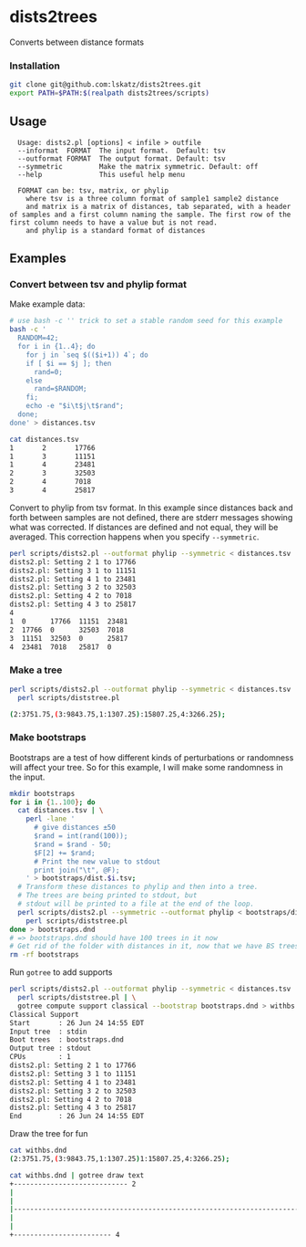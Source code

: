 # dists2trees

Converts between distance formats

### Installation

```bash
git clone git@github.com:lskatz/dists2trees.git
export PATH=$PATH:$(realpath dists2trees/scripts)
```

## Usage

```text
  Usage: dists2.pl [options] < infile > outfile
  --informat  FORMAT  The input format.  Default: tsv
  --outformat FORMAT  The output format. Default: tsv
  --symmetric         Make the matrix symmetric. Default: off
  --help              This useful help menu

  FORMAT can be: tsv, matrix, or phylip
    where tsv is a three column format of sample1 sample2 distance
    and matrix is a matrix of distances, tab separated, with a header of samples and a first column naming the sample. The first row of the first column needs to have a value but is not read.
    and phylip is a standard format of distances
```

## Examples

### Convert between tsv and phylip format

Make example data:

```bash
# use bash -c '' trick to set a stable random seed for this example
bash -c '
  RANDOM=42; 
  for i in {1..4}; do 
    for j in `seq $(($i+1)) 4`; do 
    if [ $i == $j ]; then 
      rand=0; 
    else 
      rand=$RANDOM; 
    fi; 
    echo -e "$i\t$j\t$rand"; 
  done; 
done' > distances.tsv

cat distances.tsv
1       2       17766
1       3       11151
1       4       23481
2       3       32503
2       4       7018
3       4       25817
```

Convert to phylip from tsv format.
In this example since distances back and forth between samples are not defined,
there are stderr messages showing what was corrected.
If distances are defined and not equal, they will be averaged.
This correction happens when you specify `--symmetric`.

```bash
perl scripts/dists2.pl --outformat phylip --symmetric < distances.tsv | column -t
dists2.pl: Setting 2 1 to 17766
dists2.pl: Setting 3 1 to 11151
dists2.pl: Setting 4 1 to 23481
dists2.pl: Setting 3 2 to 32503
dists2.pl: Setting 4 2 to 7018
dists2.pl: Setting 4 3 to 25817
4
1  0      17766  11151  23481
2  17766  0      32503  7018
3  11151  32503  0      25817
4  23481  7018   25817  0
```

### Make a tree

```bash
perl scripts/dists2.pl --outformat phylip --symmetric < distances.tsv | \
  perl scripts/diststree.pl 

(2:3751.75,(3:9843.75,1:1307.25):15807.25,4:3266.25);
```

### Make bootstraps

Bootstraps are a test of how different kinds of perturbations or randomness will affect your tree.
So for this example, I will make some randomness in the input.

```bash
mkdir bootstraps
for i in {1..100}; do
  cat distances.tsv | \
    perl -lane '
      # give distances ±50
      $rand = int(rand(100)); 
      $rand = $rand - 50;  
      $F[2] += $rand; 
      # Print the new value to stdout
      print join("\t", @F);
    ' > bootstraps/dist.$i.tsv; 
  # Transform these distances to phylip and then into a tree.
  # The trees are being printed to stdout, but
  # stdout will be printed to a file at the end of the loop.
  perl scripts/dists2.pl --symmetric --outformat phylip < bootstraps/dist.$i.tsv | \
    perl scripts/diststree.pl 
done > bootstraps.dnd
# => bootstraps.dnd should have 100 trees in it now
# Get rid of the folder with distances in it, now that we have BS trees
rm -rf bootstraps
```

Run `gotree` to add supports

```bash
perl scripts/dists2.pl --outformat phylip --symmetric < distances.tsv | \
  perl scripts/diststree.pl | \
  gotree compute support classical --bootstrap bootstraps.dnd > withbs.dnd
Classical Support
Start       : 26 Jun 24 14:55 EDT
Input tree  : stdin
Boot trees  : bootstraps.dnd
Output tree : stdout
CPUs        : 1
dists2.pl: Setting 2 1 to 17766
dists2.pl: Setting 3 1 to 11151
dists2.pl: Setting 4 1 to 23481
dists2.pl: Setting 3 2 to 32503
dists2.pl: Setting 4 2 to 7018
dists2.pl: Setting 4 3 to 25817
End         : 26 Jun 24 14:55 EDT
```

Draw the tree for fun

```bash
cat withbs.dnd
(2:3751.75,(3:9843.75,1:1307.25)1:15807.25,4:3266.25);

cat withbs.dnd | gotree draw text
+---------------------------- 2                                                                                                                                                                                   
|                                                                                                                                                                                                                 
|                                                                                                                          +--------------------------------------------------------------------------- 3         
|--------------------------------------------------------------------------------------------------------------------------|                                                                                      
|                                                                                                                          +--------- 1                                                                           
|                                                                                                                                                                                                                 
+------------------------ 4             
```
